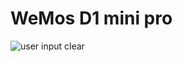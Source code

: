 WeMos D1 mini pro
=================

![user input clear](https://corerd.github.io/WeMosD1/img/D1-mini-pro.jpg)
 
